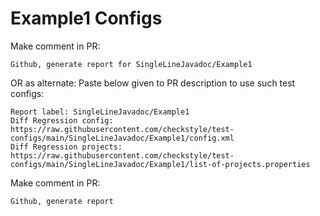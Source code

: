 # Example1 Configs
Make comment in PR:
```
Github, generate report for SingleLineJavadoc/Example1
```
OR as alternate:
Paste below given to PR description to use such test configs:
```
Report label: SingleLineJavadoc/Example1
Diff Regression config: https://raw.githubusercontent.com/checkstyle/test-configs/main/SingleLineJavadoc/Example1/config.xml
Diff Regression projects: https://raw.githubusercontent.com/checkstyle/test-configs/main/SingleLineJavadoc/Example1/list-of-projects.properties
```
Make comment in PR:
```
Github, generate report
```

